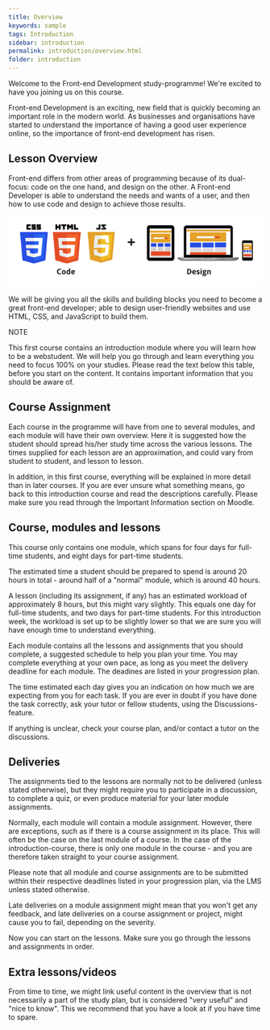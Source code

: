 ```yaml
---
title: Overview
keywords: sample
tags: Introduction
sidebar: introduction
permalink: introduction/overview.html
folder: introduction
---
```


Welcome to the Front-end Development study-programme! We're excited to have you joining us on this course.

Front-end Development is an exciting, new field that is quickly becoming an important role in the modern world. As businesses and organisations have started to understand the importance of having a good user experience online, so the importance of front-end development has risen.

## Lesson Overview

Front-end differs from other areas of programming because of its dual-focus: code on the one hand, and design on the other. A Front-end Developer is able to understand the needs and wants of a user, and then how to use code and design to achieve those results.

![HTMl, CSS, JS plus Design](../../images/introduction/introduction-code-and-design.png)

We will be giving you all the skills and building blocks you need to become a great front-end developer; able to design user-friendly websites and use HTML, CSS, and JavaScript to build them.

NOTE

This first course contains an introduction module where you will learn how to be a webstudent. We will help you go through and learn everything you need to focus 100% on your studies. Please read the text below this table, before you start on the content. It contains important information that you should be aware of.

## Course Assignment

Each course in the programme will have from one to several modules, and each module will have their own overview. Here it is suggested how the student should spread his/her study time across the various lessons. The times supplied for each lesson are an approximation, and could vary from student to student, and lesson to lesson.

In addition, in this first course, everything will be explained in more detail than in later courses. If you are ever unsure what something means, go back to this introduction course and read the descriptions carefully. Please make sure you read through the Important Information section on Moodle.

## Course, modules and lessons

This course only contains one module, which spans for four days for full-time students, and eight days for part-time students.

The estimated time a student should be prepared to spend is around 20 hours in total - around half of a "normal" module, which is around 40 hours.

A lesson (including its assignment, if any) has an estimated workload of approximately 8 hours, but this might vary slightly. This equals one day for full-time students, and two days for part-time students. For this introduction week, the workload is set up to be slightly lower so that we are sure you will have enough time to understand everything.

Each module contains all the lessons and assignments that you should complete, a suggested schedule to help you plan your time. You may complete everything at your own pace, as long as you meet the delivery deadline for each module. The deadines are listed in your progression plan.

The time estimated each day gives you an indication on how much we are expecting from you for each task. If you are ever in doubt if you have done the task correctly, ask your tutor or fellow students, using the Discussions-feature.

If anything is unclear, check your course plan, and/or contact a tutor on the discussions.

## Deliveries

The assignments tied to the lessons are normally not to be delivered (unless stated otherwise), but they might require you to participate in a discussion, to complete a quiz, or even produce material for your later module assignments.

Normally, each module will contain a module assignment. However, there are exceptions, such as if there is a course assignment in its place. This will often be the case on the last module of a course. In the case of the introduction-course, there is only one module in the course - and you are therefore taken straight to your course assignment.

Please note that all module and course assignments are to be submitted within their respective deadlines listed in your progression plan, via the LMS unless stated otherwise.

Late deliveries on a module assignment might mean that you won't get any feedback, and late deliveries on a course assignment or project, might cause you to fail, depending on the severity.

Now you can start on the lessons. Make sure you go through the lessons and assignments in order.

## Extra lessons/videos

From time to time, we might link useful content in the overview that is not necessarily a part of the study plan, but is considered "very useful" and "nice to know". This we recommend that you have a look at if you have time to spare.
